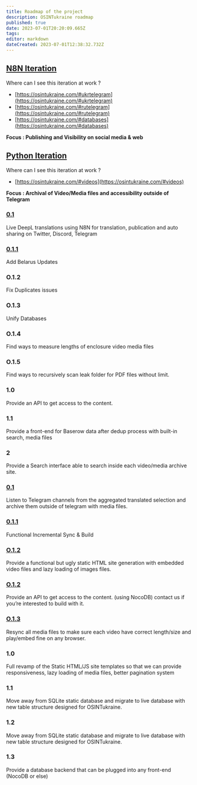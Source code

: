 ```yaml
---
title: Roadmap of the project
description: OSINTukraine roadmap
published: true
date: 2023-07-01T20:20:09.665Z
tags: 
editor: markdown
dateCreated: 2023-07-01T12:38:32.732Z
---
```


## [N8N Iteration](https://n8n.io/)

Where can I see this iteration at work ?

-   [https://osintukraine.com/#ukrtelegram](https://osintukraine.com/#ukrtelegram)
-   [https://osintukraine.com/#rutelegram](https://osintukraine.com/#rutelegram)
-   [https://osintukraine.com/#databases](https://osintukraine.com/#databases)

**Focus : Publishing and Visibility on social media & web**

## [Python Iteration](https://git.osintukraine.com/OSINTukraine/tg-archive)

Where can I see this iteration at work ?

-   [https://osintukraine.com/#videos](https://osintukraine.com/#videos)

**Focus : Archival of Video/Media files and accessibility outside of Telegram**

### [0.1](https://amplifyukraine.eu/)

Live DeepL translations using N8N for translation, publication and auto sharing on Twitter, Discord, Telegram

### [0.1.1](https://amplifyukraine.eu/google-static-translations/)

Add Belarus Updates

### O.1.2

Fix Duplicates issues

### O.1.3

Unify Databases

### O.1.4

Find ways to measure lengths of enclosure video media files

### O.1.5

Find ways to recursively scan leak folder for PDF files without limit.

### 1.0

Provide an API to get access to the content.

### 1.1

Provide a front-end for Baserow data after dedup process with built-in search, media files

### 2

Provide a Search interface able to search inside each video/media archive site.

### [0.1](https://amplifyukraine.eu/google-static-translations/)

Listen to Telegram channels from the aggregated translated selection and archive them outside of telegram with media files.

### [0.1.1](https://ukraine.amplifyukraine.eu/)

Functional Incremental Sync & Build

### [O.1.2](https://uavideos.osintukraine.com)

Provide a functional but ugly static HTML site generation with embedded video files and lazy loading of images files.

### [O.1.2](https://uavideos.osintukraine.com)

Provide an API to get access to the content. (using NocoDB) contact us if you’re interested to build with it.

### [O.1.3](https://uavideos.osintukraine.com)

Resync all media files to make sure each video have correct length/size and play/embed fine on any browser.

### 1.0

Full revamp of the Static HTML/JS site templates so that we can provide responsiveness, lazy loading of media files, better pagination system

### 1.1

Move away from SQLite static database and migrate to live database with new table structure designed for OSINTukraine.

### 1.2

Move away from SQLite static database and migrate to live database with new table structure designed for OSINTukraine.

### 1.3

Provide a database backend that can be plugged into any front-end (NocoDB or else)